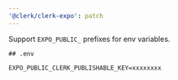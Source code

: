 ```yaml
---
'@clerk/clerk-expo': patch
---
```


Support `EXPO_PUBLIC_` prefixes for env variables.
```dotenv
## .env

EXPO_PUBLIC_CLERK_PUBLISHABLE_KEY=xxxxxxxx
```
